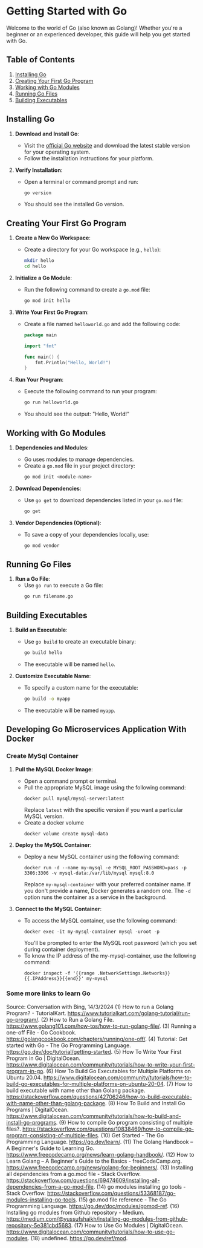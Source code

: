 # Getting Started with Go

Welcome to the world of Go (also known as Golang)! Whether you're a beginner or an experienced developer, this guide will help you get started with Go.

## Table of Contents

1. [Installing Go](#installing-go)
2. [Creating Your First Go Program](#creating-your-first-go-program)
3. [Working with Go Modules](#working-with-go-modules)
4. [Running Go Files](#running-go-files)
5. [Building Executables](#building-executables)

## Installing Go

1. **Download and Install Go**:
   - Visit the [official Go website](https://golang.org/dl/) and download the latest stable version for your operating system.
   - Follow the installation instructions for your platform.

2. **Verify Installation**:
   - Open a terminal or command prompt and run:
     ```bash
     go version
     ```
   - You should see the installed Go version.

## Creating Your First Go Program

1. **Create a New Go Workspace**:
   - Create a directory for your Go workspace (e.g., `hello`):
     ```bash
     mkdir hello
     cd hello
     ```

2. **Initialize a Go Module**:
   - Run the following command to create a `go.mod` file:
     ```bash
     go mod init hello
     ```

3. **Write Your First Go Program**:
   - Create a file named `helloworld.go` and add the following code:
     ```go
     package main

     import "fmt"

     func main() {
         fmt.Println("Hello, World!")
     }
     ```

4. **Run Your Program**:
   - Execute the following command to run your program:
     ```bash
     go run helloworld.go
     ```
   - You should see the output: "Hello, World!"

## Working with Go Modules

1. **Dependencies and Modules**:
   - Go uses modules to manage dependencies.
   - Create a `go.mod` file in your project directory:
     ```bash
     go mod init <module-name>
     ```

2. **Download Dependencies**:
   - Use `go get` to download dependencies listed in your `go.mod` file:
     ```bash
     go get
     ```

3. **Vendor Dependencies (Optional)**:
   - To save a copy of your dependencies locally, use:
     ```bash
     go mod vendor
     ```

## Running Go Files

1. **Run a Go File**:
   - Use `go run` to execute a Go file:
     ```bash
     go run filename.go
     ```

## Building Executables

1. **Build an Executable**:
   - Use `go build` to create an executable binary:
     ```bash
     go build hello
     ```
   - The executable will be named `hello`.

2. **Customize Executable Name**:
   - To specify a custom name for the executable:
     ```bash
     go build -o myapp
     ```
   - The executable will be named `myapp`.


## Developing Go Microservices Application With Docker

### Create MySql Container

1. **Pull the MySQL Docker Image**:
    - Open a command prompt or terminal.
    - Pull the appropriate MySQL image using the following command:
        ```
        docker pull mysql/mysql-server:latest
        ```
        Replace `latest` with the specific version if you want a particular MySQL version.
    - Create a docker volume
      ```
      docker volume create mysql-data
      ```

2. **Deploy the MySQL Container**:
    - Deploy a new MySQL container using the following command:
        ```
        docker run -d --name my-mysql -e MYSQL_ROOT_PASSWORD=pass -p 3306:3306 -v mysql-data:/var/lib/mysql mysql:8.0
        ```
        Replace `my-mysql-container` with your preferred container name. If you don't provide a name, Docker generates a random one. The `-d` option runs the container as a service in the background.

3. **Connect to the MySQL Container**:
    - To access the MySQL container, use the following command:
        ```
        docker exec -it my-mysql-container mysql -uroot -p
        ```
        You'll be prompted to enter the MySQL root password (which you set during container deployment).
    - To know the IP address of the my-mysql-container, use the following command:
        ```
        docker inspect -f '{{range .NetworkSettings.Networks}}{{.IPAddress}}{{end}}' my-mysql
        ```



### Some more links to learn Go

Source: Conversation with Bing, 14/3/2024
(1) How to run a Golang Program? - TutorialKart. https://www.tutorialkart.com/golang-tutorial/run-go-program/.
(2) How to Run a Golang File. https://www.golang101.com/how-tos/how-to-run-golang-file/.
(3) Running a one-off File - Go Cookbook. https://golangcookbook.com/chapters/running/one-off/.
(4) Tutorial: Get started with Go - The Go Programming Language. https://go.dev/doc/tutorial/getting-started.
(5) How To Write Your First Program in Go | DigitalOcean. https://www.digitalocean.com/community/tutorials/how-to-write-your-first-program-in-go.
(6) How To Build Go Executables for Multiple Platforms on Ubuntu 20.04. https://www.digitalocean.com/community/tutorials/how-to-build-go-executables-for-multiple-platforms-on-ubuntu-20-04.
(7) How to build executable with name other than Golang package. https://stackoverflow.com/questions/42706246/how-to-build-executable-with-name-other-than-golang-package.
(8) How To Build and Install Go Programs | DigitalOcean. https://www.digitalocean.com/community/tutorials/how-to-build-and-install-go-programs.
(9) How to compile Go program consisting of multiple files?. https://stackoverflow.com/questions/10838469/how-to-compile-go-program-consisting-of-multiple-files.
(10) Get Started - The Go Programming Language. https://go.dev/learn/.
(11) The Golang Handbook – A Beginner's Guide to Learning Go. https://www.freecodecamp.org/news/learn-golang-handbook/.
(12) How to Learn Golang – A Beginner's Guide to the Basics - freeCodeCamp.org. https://www.freecodecamp.org/news/golang-for-beginners/.
(13) Installing all dependencies from a go.mod file - Stack Overflow. https://stackoverflow.com/questions/69474609/installing-all-dependencies-from-a-go-mod-file.
(14) go modules installing go tools - Stack Overflow. https://stackoverflow.com/questions/53368187/go-modules-installing-go-tools.
(15) go.mod file reference - The Go Programming Language. https://go.dev/doc/modules/gomod-ref.
(16) Installing go modules from Github repository - Medium. https://medium.com/@yussufshaikh/installing-go-modules-from-github-repository-5e381cbd5683.
(17) How to Use Go Modules | DigitalOcean. https://www.digitalocean.com/community/tutorials/how-to-use-go-modules.
(18) undefined. https://go.dev/ref/mod.
